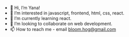 - 👋 Hi, I’m Yana!
- 👀 I’m interested in javascript, frontend, html, css, react.
- 🌱 I’m currently learning react.
- 💞️ I’m looking to collaborate on web development. 
- 📫 How to reach me - email bloom.hog@gmail.com

<!---
myfenix92/myfenix92 is a ✨ special ✨ repository because its `README.md` (this file) appears on your GitHub profile.
You can click the Preview link to take a look at your changes.
--->
